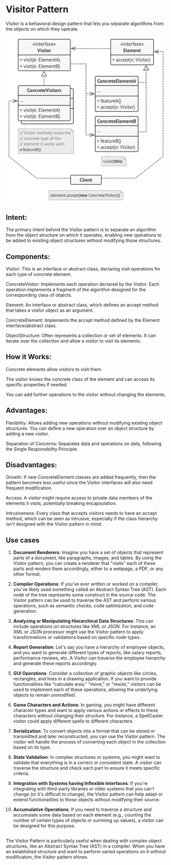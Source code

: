# Visitor Pattern

Visitor is a behavioral design pattern that lets you separate algorithms from the objects on which they operate.

![Structure](structure.png)

## Intent:
The primary intent behind the Visitor pattern is to separate an algorithm from the object structure on which it operates, enabling new operations to be added to existing object structures without modifying those structures.

## Components:
Visitor: This is an interface or abstract class, declaring visit operations for each type of concrete element.

ConcreteVisitor: Implements each operation declared by the Visitor. Each operation implements a fragment of the algorithm designed for the corresponding class of objects.

Element: An interface or abstract class, which defines an accept method that takes a visitor object as an argument.

ConcreteElement: Implements the accept method defined by the Element interface/abstract class.

ObjectStructure: Often represents a collection or set of elements. It can iterate over the collection and allow a visitor to visit its elements.

## How it Works:
Concrete elements allow visitors to visit them.

The visitor knows the concrete class of the element and can access its specific properties if needed.

You can add further operations to the visitor without changing the elements.

## Advantages:
Flexibility: Allows adding new operations without modifying existing object structures. You can define a new operation over an object structure by adding a new visitor.

Separation of Concerns: Separates data and operations on data, following the Single Responsibility Principle.

## Disadvantages:
Growth: If new ConcreteElement classes are added frequently, then the pattern becomes less useful since the Visitor interfaces will also need frequent modification.

Access: A visitor might require access to private data members of the elements it visits, potentially breaking encapsulation.

Intrusiveness: Every class that accepts visitors needs to have an accept method, which can be seen as intrusive, especially if the class hierarchy isn't designed with the Visitor pattern in mind.

## Use cases
1. **Document Renderers**:
Imagine you have a set of objects that represent parts of a document, like paragraphs, images, and tables. By using the Visitor pattern, you can create a renderer that "visits" each of these parts and renders them accordingly, either to a webpage, a PDF, or any other format.

2. **Compiler Operations**:
If you've ever written or worked on a compiler, you've likely used something called an Abstract Syntax Tree (AST). Each node of the tree represents some construct in the source code. The Visitor pattern can be used to traverse the AST and perform various operations, such as semantic checks, code optimization, and code generation.

3. **Analyzing or Manipulating Hierarchical Data Structures**:
This can include operations on structures like XML or JSON. For instance, an XML or JSON processor might use the Visitor pattern to apply transformations or validations based on specific node types.

4. **Report Generation**:
Let's say you have a hierarchy of employee objects, and you want to generate different types of reports, like salary reports, performance reviews, etc. A Visitor can traverse the employee hierarchy and generate these reports accordingly.

5. **GUI Operations**:
Consider a collection of graphic objects like circles, rectangles, and lines in a drawing application. If you want to provide functionalities like "calculate area," "move," or "resize," visitors can be used to implement each of these operations, allowing the underlying objects to remain unmodified.

6. **Game Characters and Actions**:
In gaming, you might have different character types and want to apply various actions or effects to these characters without changing their structure. For instance, a SpellCaster visitor could apply different spells to different characters.

7. **Serialization**:
To convert objects into a format that can be stored or transmitted and later reconstructed, you can use the Visitor pattern. The visitor will handle the process of converting each object in the collection based on its type.

8. **State Validation**:
In complex structures or systems, you might want to validate that everything is in a correct or consistent state. A visitor can traverse the structure and check each part to ensure it meets specific criteria.

9. **Integration with Systems having Inflexible Interfaces**:
If you're integrating with third-party libraries or older systems that you can't change (or it's difficult to change), the Visitor pattern can help adapt or extend functionalities to those objects without modifying their source.

10. **Accumulative Operations**:
If you need to traverse a structure and accumulate some data based on each element (e.g., counting the number of certain types of objects or summing up values), a visitor can be designed for this purpose.

##
The Visitor Pattern is particularly useful when dealing with complex object structures, like an Abstract Syntax Tree (AST) in a compiler. When you have an established structure and want to perform varied operations on it without modification, the Visitor pattern shines.